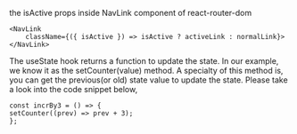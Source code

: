 the isActive props inside NavLink component of react-router-dom
 
    <NavLink
        className={({ isActive }) => isActive ? activeLink : normalLink}>
    </NavLink>

The useState hook returns a function to update the state. In our example, we know it as the setCounter(value) method. A specialty of this method is, you can get the previous(or old) state value to update the state. Please take a look into the code snippet below,

    const incrBy3 = () => {
    setCounter((prev) => prev + 3);
    };